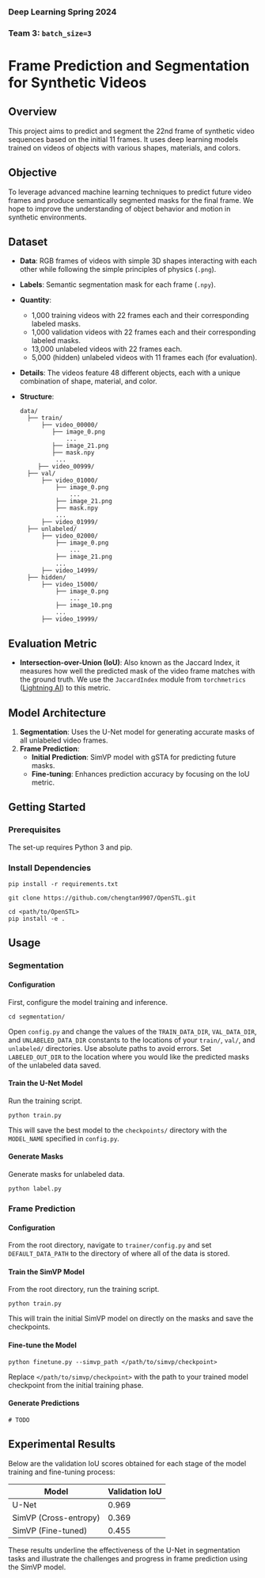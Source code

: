 ### Deep Learning Spring 2024
### Team 3: `batch_size=3`

# Frame Prediction and Segmentation for Synthetic Videos

## Overview
This project aims to predict and segment the 22nd frame of synthetic video sequences based on the initial 11 frames. It uses deep learning models trained on videos of objects with various shapes, materials, and colors.

## Objective
To leverage advanced machine learning techniques to predict future video frames and produce semantically segmented masks for the final frame. We hope to improve the understanding of object behavior and motion in synthetic environments.

## Dataset
- **Data**: RGB frames of videos with simple 3D shapes interacting with each other while following the simple principles of physics (`.png`).
- **Labels**: Semantic segmentation mask for each frame (`.npy`).
- **Quantity**:
    - 1,000 training videos with 22 frames each and their corresponding labeled masks.
    - 1,000 validation videos with 22 frames each and their corresponding labeled masks.
    - 13,000 unlabeled videos with 22 frames each.
    - 5,000 (hidden) unlabeled videos with 11 frames each (for evaluation).
- **Details**: The videos feature 48 different objects, each with a unique combination of shape, material, and color.
- **Structure**:

  ```
  data/
    ├── train/
        ├── video_00000/
           ├── image_0.png
               ...
           ├── image_21.png
           ├── mask.npy
            ...
       ├── video_00999/
    ├── val/
        ├── video_01000/
            ├── image_0.png
                ...
            ├── image_21.png
            ├── mask.npy
            ...
        ├── video_01999/
    ├── unlabeled/
        ├── video_02000/
            ├── image_0.png
                ...
            ├── image_21.png
            ...
        ├── video_14999/
    ├── hidden/
        ├── video_15000/
            ├── image_0.png
                ...
            ├── image_10.png
            ...
        ├── video_19999/
  ```

## Evaluation Metric
- **Intersection-over-Union (IoU)**: Also known as the Jaccard Index, it measures how well the predicted mask of the video frame matches with the ground truth. We use the `JaccardIndex` module from `torchmetrics` ([Lightning AI](https://lightning.ai/docs/torchmetrics/stable/classification/jaccard_index.html)) to this metric.

## Model Architecture
1. **Segmentation**: Uses the U-Net model for generating accurate masks of all unlabeled video frames.
2. **Frame Prediction**:
   - **Initial Prediction**: SimVP model with gSTA for predicting future masks.
   - **Fine-tuning**: Enhances prediction accuracy by focusing on the IoU metric.

## Getting Started

### Prerequisites
The set-up requires Python 3 and pip.

### Install Dependencies
```
pip install -r requirements.txt
```

```
git clone https://github.com/chengtan9907/OpenSTL.git
```
```
cd <path/to/OpenSTL>
pip install -e .
```

## Usage

### Segmentation

#### Configuration

First, configure the model training and inference.

```
cd segmentation/
```

Open `config.py` and change the values of the `TRAIN_DATA_DIR`, `VAL_DATA_DIR`, and `UNLABELED_DATA_DIR` constants to the locations of your `train/`, `val/`, and `unlabeled/` directories. Use absolute paths to avoid errors. Set `LABELED_OUT_DIR` to the location where you would like the predicted masks of the unlabeled data saved.

#### Train the U-Net Model

Run the training script.

```
python train.py
```

This will save the best model to the `checkpoints/` directory with the `MODEL_NAME` specified in `config.py`.

#### Generate Masks

Generate masks for unlabeled data.

```
python label.py
```

### Frame Prediction

#### Configuration

From the root directory, navigate to `trainer/config.py` and set `DEFAULT_DATA_PATH` to the directory of where all of the data is stored.

#### Train the SimVP Model

From the root directory, run the training script.

```
python train.py
```

This will train the initial SimVP model on directly on the masks and save the checkpoints.

#### Fine-tune the Model

```
python finetune.py --simvp_path </path/to/simvp/checkpoint>
```

Replace `</path/to/simvp/checkpoint>` with the path to your trained model checkpoint from the initial training phase.

#### Generate Predictions

`# TODO`

## Experimental Results

Below are the validation IoU scores obtained for each stage of the model training and fine-tuning process:

| Model                 | Validation IoU |
|-----------------------|----------------|
| U-Net                 | 0.969          |
| SimVP (Cross-entropy) | 0.369          |
| SimVP (Fine-tuned)    | 0.455          |

These results underline the effectiveness of the U-Net in segmentation tasks and illustrate the challenges and progress in frame prediction using the SimVP model.
